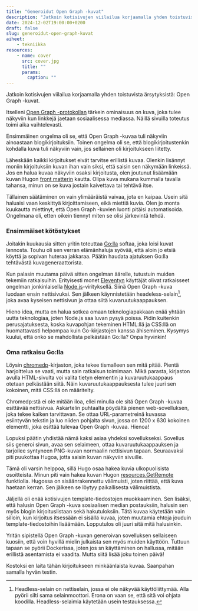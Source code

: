 ```yaml
---
title: "Generoidut Open Graph -kuvat"
description: "Jatkoin kotisivujen viilailua korjaamalla yhden toistuvista ärsytyksistä: Open Graph -kuvat."
date: 2024-12-02T19:00:00+0200
draft: false
slug: generoidut-open-graph-kuvat
aiheet:
    - tekniikka
resources:
    - name: cover
      src: cover.jpg
      title: ""
      params:
        caption: ""
---
```

Jatkoin kotisivujen viilailua korjaamalla yhden toistuvista ärsytyksistä: Open Graph -kuvat.

<!--more-->

Itselleni [Open Graph -protokollan](https://ogp.me) tärkein ominaisuus on kuva, joka tulee näkyviin kun linkkejä jaetaan sosiaalisessa mediassa. Näillä sivuilla toteutus toimi aika vaihtelevasti.

Ensimmäinen ongelma oli se, että Open Graph -kuvaa tuli näkyviin ainoastaan blogikirjoituksiin. Toinen ongelma oli se, että blogikirjoitustenkin kohdalla kuva tuli näkyviin vain, jos sellainen oli kirjoitukseen liitetty.

Läheskään kaikki kirjoitukset eivät tarvitse erillistä kuvaa. Olenkin lisännyt moniin kirjoituksiin kuvan ihan vain siksi, että saisin sen näkymään linkeissä. Jos en halua kuvaa näkyviin osaksi kirjoitusta, olen joutunut lisäämään kuvan Hugon [front matterin](https://gohugo.io/content-management/front-matter/) kautta. Olipa kuva mukana kummalla tavalla tahansa, minun on se kuva jostain kaivettava tai tehtävä itse.

Tällainen säätäminen on vain ylimääräistä vaivaa, jota en kaipaa. Usein sitä haluaisi vaan keskittyä kirjoittamiseen, eikä miettiä kuvia. Olen jo monta kuukautta miettinyt, että Open Graph -kuvien luonti pitäisi automatisoida. Ongelmana oli, etten oikein tiennyt miten se olisi järkevintä tehdä.

### Ensimmäiset kötöstykset

Joitakin kuukausia sitten yritin toteuttaa [Go:lla](https://go.dev) softaa, joka loisi kuvat lennosta. Touhu oli sen verran elämänhaluja syövää, että aloin jo etsiä köyttä ja sopivan huteraa jakkaraa. Päätin haudata ajatuksen Go:lla tehtävästä kuvageneraattorista.

Kun palasin muutama päivä sitten ongelman äärelle, tutustuin muiden tekemiin ratkaisuihin. Erityisesti monet [Eleventyn](https://www.11ty.dev) käyttäjät olivat ratkaisseet ongelman jonkinlaisella [Node.js](https://nodejs.org)-virityksellä. Siinä Open Graph -kuva luodaan ensin nettisivuksi. Sen jälkeen käynnistetään headeless-selain[^1], joka avaa kyseisen nettisivun ja ottaa siitä kuvaruutukaappauksen.

Hieno idea, mutta en halua sotkea omaan teknologiapakkaan enää yhtään uutta teknologiaa, joten Node.js saa luvan pysyä poissa. Pidin kuitenkin perusajatuksesta, koska kuvapohjan tekeminen HTML:llä ja CSS:llä on huomattavasti helpompaa kuin Go-kirjastojen kanssa ähiseminen. Kysymys kuului, että onko se mahdollista pelkästään Go:lla? Onpa hyvinkin!

### Oma ratkaisu Go:lla

Löysin [chromedp](https://github.com/chromedp/chromedp)-kirjaston, joka tekee tismalleen sen mitä pitää. Pientä harjoittelua se vaati, mutta sain ratkaisun toimimaan. Mikä parasta, kirjaston avulla HTML-sivulta voi valita tietyn elementin ja kuvaruutukaappaus otetaan pelkästään siitä. Näin kuvaruutukaappauksesta tulee juuri sen kokoinen, mitä CSS:llä on määritelty.

Chromedp:stä ei ole mitään iloa, ellei minulla ole sitä Open Graph -kuvaa esittävää nettisivua. Askartelin puhtaalta pöydältä pienen web-sovelluksen, joka tekee kaiken tarvittavan. Se ottaa URL-parametreinä kuvassa esiintyvän tekstin ja luo niiden pohjalta sivun, jossa on 1200 x 630 kokoinen elementti, joka esittää tulevaa Open Graph -kuvaa. Hienoa!

Lopuksi päätin yhdistää nämä kaksi asiaa yhdeksi sovellukseksi. Sovellus siis generoi sivun, avaa sen selaimeen, ottaa kuvaruutukaappauksen ja tarjoilee syntyneen PNG-kuvan normaalin nettisivun tapaan. Seuraavaksi piti puukottaa Hugoa, jotta saisin kuvan näkyviin sivuille.

Tämä oli varsin helppoa, sillä Hugo osaa hakea kuvia ulkopuolisista osoitteista. Minun piti vain hakea kuvan Hugon [resources.GetRemote](https://gohugo.io/functions/resources/getremote/) funktiolla. Hugossa on sisäänrakennettu välimuisti, joten riittää, että kuva haetaan kerran. Sen jälkeen se löytyy paikallisesta välimuistista.

Jäljellä oli enää kotisivujen template-tiedostojen muokkaaminen. Sen lisäksi, että halusin Open Graph -kuva sosiaalisen median postauksiin, halusin sen myös blogin kirjoituslistaan sekä hakutuloksiin. Tätä kuvaa käytetään vain silloin, kun kirjoitus itsessään ei sisällä kuvaa, joten muutamia ehtoja jouduin template-tiedostoihin lisäämään. Lopputulos oli juuri sitä mitä halusinkin.

Yritän sipistellä Open Graph -kuvan generoivan sovelluksen sellaiseen kuosiin, että voin hyvillä mielin julkaista sen myös muiden käyttöön. Tuttuun tapaan se pyörii Dockerissa, joten jos sn käyttäminen on hallussa, mitään erillistä asentamista ei vaadita. Mutta siitä lisää joku toinen päivä!

Kostoksi en laita tähän kirjoitukseen minkäänlaista kuvaa. Saanpahan samalla hyvän testin.

[^1]: Headless-selain on nettiselain, jossa ei ole näkyvää käyttöliittymää. Alla pyörii silti sama selainmoottori. Erona on vaan se, että sitä voi ohjata koodilla. Headless-selaimia käytetään usein testauksessa.